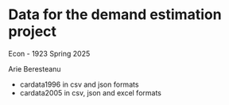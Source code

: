 # Data for the demand estimation project

Econ - 1923
Spring 2025

Arie Beresteanu

- cardata1996 in csv and json formats
- cardata2005 in csv, json and excel formats
